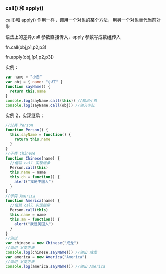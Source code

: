 ### call() 和 apply()

call()和 apply() 作用一样，调用一个对象的某个方法，用另一个对象替代当前对象

语法上的差异,call 参数直接传入，apply 参数写成数组传入

fn.call(obj,p1,p2,p3)

fn.apply(obj,[p1,p2,p3])

实例：

```js
var name = "小白"
var obj = { name: "小红" }
function sayName() {
  return this.name
}
console.log(sayName.call(this)) //输出小白
console.log(sayName.call(obj)) //输入小红
```

实例 2，实现继承：

```js
//父类 Person
function Person() {
  this.sayName = function() {
    return this.name
  }
}
//子类 Chinese
function Chinese(name) {
  //借助 call 实现继承
  Person.call(this)
  this.name = name
  this.ch = function() {
    alert("我是中国人")
  }
}
//子类 America
function America(name) {
  //借助 call 实现继承
  Person.call(this)
  this.name = name
  this.am = function() {
    alert("我是美国人")
  }
}
//测试
var chinese = new Chinese("成龙")
//调用 父类方法
console.log(chinese.sayName()) //输出 成龙
var america = new America("America")
//调用 父类方法
console.log(america.sayName()) //输出 America
```
